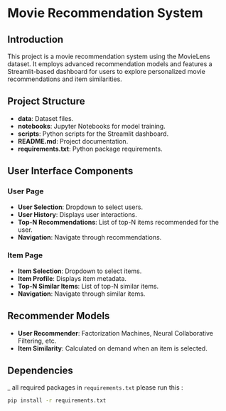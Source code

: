 # Movie Recommendation System

## Introduction

This project is a movie recommendation system using the MovieLens dataset. It employs advanced recommendation models and features a Streamlit-based dashboard for users to explore personalized movie recommendations and item similarities.

## Project Structure


- **data**: Dataset files.
- **notebooks**: Jupyter Notebooks for model training.
- **scripts**: Python scripts for the Streamlit dashboard.
- **README.md**: Project documentation.
- **requirements.txt**: Python package requirements.

## User Interface Components

### User Page

- **User Selection**: Dropdown to select users.
- **User History**: Displays user interactions.
- **Top-N Recommendations**: List of top-N items recommended for the user.
- **Navigation**: Navigate through recommendations.

### Item Page

- **Item Selection**: Dropdown to select items.
- **Item Profile**: Displays item metadata.
- **Top-N Similar Items**: List of top-N similar items.
- **Navigation**: Navigate through similar items.

## Recommender Models

- **User Recommender**: Factorization Machines, Neural Collaborative Filtering, etc.
- **Item Similarity**: Calculated on demand when an item is selected.

## Dependencies
_ all required packages in `requirements.txt` please run this : 
```bash
pip install -r requirements.txt
```


